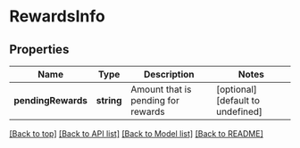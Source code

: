 # RewardsInfo

## Properties

|Name | Type | Description | Notes|
|------------ | ------------- | ------------- | -------------|
|**pendingRewards** | **string** | Amount that is pending for rewards | [optional] [default to undefined]|




[[Back to top]](#) [[Back to API list]](../../README.md#documentation-for-api-endpoints) [[Back to Model list]](../../README.md#documentation-for-models) [[Back to README]](../../README.md)
